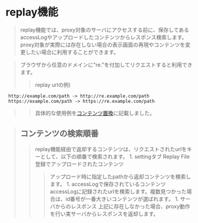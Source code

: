 # replay機能 #

> replay機能では、proxy対象のサーバにアクセスする前に、保存してあるaccessLogやアップロードしたコンテンツからレスポンス検索します。proxy対象が実際には存在しない場合の表示画面の再現やコンテンツを変更したい場合に利用することができます。


> ブラウザから任意のドメインに"re."を付加してリクエストすると利用できます。
> > replay urlの例)
```
 http://example.com/path -> http://re.example.com/path
 https://example.com/path -> https://re.example.com/path
```
> > 具体的な使用例を[コンテンツ置換](ContentsReplace.md)に記載しました。


> ## コンテンツの検索順番 ##
> > replay機能経由で返却するコンテンツは、リクエストされたurlをキーとして、以下の順番で検索されます。
    1. settingタブ Replay File登録でアップロードされたコンテンツ
> > > アップロード時に指定したpathから返却コンテンツを検索します。
    1. accessLogで保存されているコンテンツ
> > > accessLogに記録されたurlを検索します。複数見つかった場合は、id番号が一番大きいコンテンツが選ばれます。
    1. サーバからのレスポンス
> > > 上記に存在しなかった場合、proxy動作を行い実サーバからレスポンスを返却します。